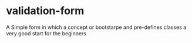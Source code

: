 # validation-form
A Simple form in which a concept or bootstarpe and pre-defines classes a very good start for the beginners
